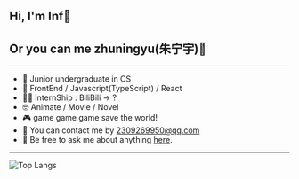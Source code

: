 ## Hi, I'm Inf👋

## Or you can me zhuningyu(朱宁宇)🙌

---

- 🫨 Junior undergraduate in CS
- 👏 FrontEnd / Javascript(TypeScript) / React
- 🧑‍💻 InternShip : BiliBili -> ?
- 🤓 Animate / Movie / Novel
- 🎮 game game game save the world!
- 🙌 You can contact me by 2309269950@qq.com
- 💬 Be free to ask me about anything [here](https://github.com/HIM198/HIM198/issues).

---

![Top Langs](https://github-readme-stats.vercel.app/api/top-langs/?username=zhuningyu3&layout=compact)
